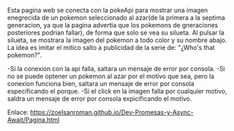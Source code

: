 Esta pagina web se conecta con la pokeApi para mostrar una imagen enegrecida de un pokemon seleccionado al azar(de la primera a la septima generacion,
ya que la pagina advertia que los pokemons de gneraciones posteriores podrian fallar), de forma que solo se vea su silueta. Al pulsar la silueta, se mostrara la imagen
del pokemon a todo color y su nombre abajo. La idea es imitar el mitico salto a publicidad de la serie de: "¿Who's that pokemon?".

-Si la conexion con la api falla, saltara un mensaje de error por consola.
-Si no se puede optener un pokemon al azar por el motivo que sea, pero la conexion funciona bien, saltara un mensaje de error por consola especificando el porque.
-Si el click en la imagen falla por cualquier motivo, saldra un mensaje de error por consola expicificando el motivo.

Enlace: https://zoelsanroman.github.io/Dev-Promesas-y-Async-Await/Pagina.html
